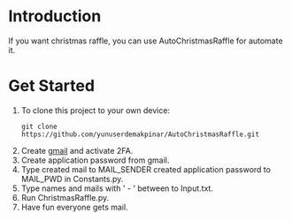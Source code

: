 # Introduction
If you want christmas raffle, you can use AutoChristmasRaffle for automate it.
# Get Started
1. To clone this project to your own device:
    ```
    git clone https://github.com/yunuserdemakpinar/AutoChristmasRaffle.git
    ```
2. Create [gmail](gmail.com) and activate 2FA.
3. Create application password from gmail.
4. Type created mail to MAIL_SENDER created application password to MAIL_PWD in Constants.py.
5. Type names and mails with ' - ' between to Input.txt.
6. Run ChristmasRaffle.py.
7. Have fun everyone gets mail.